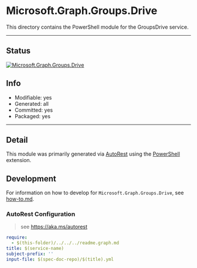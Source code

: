 <!-- region Generated -->
# Microsoft.Graph.Groups.Drive
This directory contains the PowerShell module for the GroupsDrive service.

---
## Status
[![Microsoft.Graph.Groups.Drive](https://img.shields.io/powershellgallery/v/Microsoft.Graph.Groups.Drive.svg?style=flat-square&label=Microsoft.Graph.Groups.Drive "Microsoft.Graph.Groups.Drive")](https://www.powershellgallery.com/packages/Microsoft.Graph.Groups.Drive/)

## Info
- Modifiable: yes
- Generated: all
- Committed: yes
- Packaged: yes

---
## Detail
This module was primarily generated via [AutoRest](https://github.com/Azure/autorest) using the [PowerShell](https://github.com/Azure/autorest.powershell) extension.

## Development
For information on how to develop for `Microsoft.Graph.Groups.Drive`, see [how-to.md](how-to.md).
<!-- endregion -->

### AutoRest Configuration

> see https://aka.ms/autorest

``` yaml
require:
  - $(this-folder)/../../../readme.graph.md
title: $(service-name)
subject-prefix: ''
input-file: $(spec-doc-repo)/$(title).yml
```
